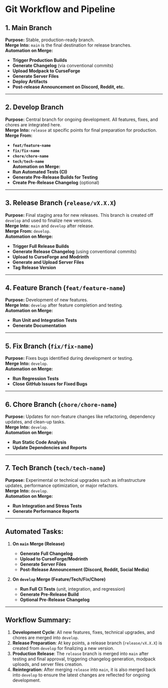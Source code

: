 # Git Workflow and Pipeline

## 1. Main Branch

**Purpose:** Stable, production-ready branch.  
**Merge Into:** `main` is the final destination for release branches.  
**Automation on Merge:**

-   **Trigger Production Builds**
-   **Generate Changelog** (via conventional commits)
-   **Upload Modpack to CurseForge**
-   **Generate Server Files**
-   **Deploy Artifacts**
-   **Post-release Announcement on Discord, Reddit, etc.**

---

## 2. Develop Branch

**Purpose:** Central branch for ongoing development. All features, fixes, and chores are integrated here.  
**Merge Into:** `release` at specific points for final preparation for production.  
**Merge From:**

-   **`feat/feature-name`**
-   **`fix/fix-name`**
-   **`chore/chore-name`**
-   **`tech/tech-name`**  
    **Automation on Merge:**
-   **Run Automated Tests (CI)**
-   **Generate Pre-Release Builds for Testing**
-   **Create Pre-Release Changelog** (optional)

---

## 3. Release Branch (`release/vX.X.X`)

**Purpose:** Final staging area for new releases. This branch is created off `develop` and used to finalize new versions.  
**Merge Into:** `main` and `develop` after release.  
**Merge From:** `develop`.  
**Automation on Merge:**

-   **Trigger Full Release Builds**
-   **Generate Release Changelog** (using conventional commits)
-   **Upload to CurseForge and Modrinth**
-   **Generate and Upload Server Files**
-   **Tag Release Version**

---

## 4. Feature Branch (`feat/feature-name`)

**Purpose:** Development of new features.  
**Merge Into:** `develop` after feature completion and testing.  
**Automation on Merge:**

-   **Run Unit and Integration Tests**
-   **Generate Documentation**

---

## 5. Fix Branch (`fix/fix-name`)

**Purpose:** Fixes bugs identified during development or testing.  
**Merge Into:** `develop`.  
**Automation on Merge:**

-   **Run Regression Tests**
-   **Close GitHub Issues for Fixed Bugs**

---

## 6. Chore Branch (`chore/chore-name`)

**Purpose:** Updates for non-feature changes like refactoring, dependency updates, and clean-up tasks.  
**Merge Into:** `develop`.  
**Automation on Merge:**

-   **Run Static Code Analysis**
-   **Update Dependencies and Reports**

---

## 7. Tech Branch (`tech/tech-name`)

**Purpose:** Experimental or technical upgrades such as infrastructure updates, performance optimization, or major refactors.  
**Merge Into:** `develop`.  
**Automation on Merge:**

-   **Run Integration and Stress Tests**
-   **Generate Performance Reports**

---

## Automated Tasks:

1. **On `main` Merge (Release)**

    - **Generate Full Changelog**
    - **Upload to CurseForge/Modrinth**
    - **Generate Server Files**
    - **Post-Release Announcement (Discord, Reddit, Social Media)**

2. **On `develop` Merge (Feature/Tech/Fix/Chore)**
    - **Run Full CI Tests** (unit, integration, and regression)
    - **Generate Pre-Release Build**
    - **Optional Pre-Release Changelog**

---

## Workflow Summary:

1. **Development Cycle**: All new features, fixes, technical upgrades, and chores are merged into `develop`.
2. **Release Preparation**: At key points, a release branch (`release/vX.X.X`) is created from `develop` for finalizing a new version.
3. **Production Release**: The `release` branch is merged into `main` after testing and final approval, triggering changelog generation, modpack uploads, and server files creation.
4. **Reintegration**: After merging `release` into `main`, it is also merged back into `develop` to ensure the latest changes are reflected for ongoing development.
